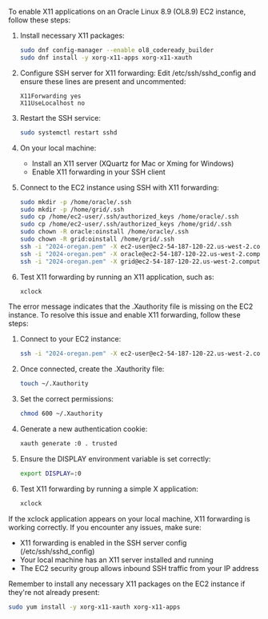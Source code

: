 To enable X11 applications on an Oracle Linux 8.9 (OL8.9) EC2 instance, follow these steps:

1. Install necessary X11 packages:
   ```bash
   sudo dnf config-manager --enable ol8_codeready_builder
   sudo dnf install -y xorg-x11-apps xorg-x11-xauth
   ```

2. Configure SSH server for X11 forwarding:
   Edit /etc/ssh/sshd_config and ensure these lines are present and uncommented:
   ```
   X11Forwarding yes
   X11UseLocalhost no
   ```

3. Restart the SSH service:
   ```bash
   sudo systemctl restart sshd
   ```

4. On your local machine:
   - Install an X11 server (XQuartz for Mac or Xming for Windows)
   - Enable X11 forwarding in your SSH client

5. Connect to the EC2 instance using SSH with X11 forwarding:
   ```bash
   sudo mkdir -p /home/oracle/.ssh
   sudo mkdir -p /home/grid/.ssh
   sudo cp /home/ec2-user/.ssh/authorized_keys /home/oracle/.ssh
   sudo cp /home/ec2-user/.ssh/authorized_keys /home/grid/.ssh
   sudo chown -R oracle:oinstall /home/oracle/.ssh
   sudo chown -R grid:oinstall /home/grid/.ssh
   ssh -i "2024-oregan.pem" -X ec2-user@ec2-54-187-120-22.us-west-2.compute.amazonaws.com
   ssh -i "2024-oregan.pem" -X oracle@ec2-54-187-120-22.us-west-2.compute.amazonaws.com
   ssh -i "2024-oregan.pem" -X grid@ec2-54-187-120-22.us-west-2.compute.amazonaws.com
   ```

6. Test X11 forwarding by running an X11 application, such as:
   ```bash
   xclock
   ```

The error message indicates that the .Xauthority file is missing on the EC2 instance. To resolve this issue and enable X11 forwarding, follow these steps:

1. Connect to your EC2 instance:
   ```bash
   ssh -i "2024-oregan.pem" -X ec2-user@ec2-54-187-120-22.us-west-2.compute.amazonaws.com
   ```

2. Once connected, create the .Xauthority file:
   ```bash
   touch ~/.Xauthority
   ```

3. Set the correct permissions:
   ```bash
   chmod 600 ~/.Xauthority
   ```

4. Generate a new authentication cookie:
   ```bash
   xauth generate :0 . trusted
   ```

5. Ensure the DISPLAY environment variable is set correctly:
   ```bash
   export DISPLAY=:0
   ```

6. Test X11 forwarding by running a simple X application:
   ```bash
   xclock
   ```

If the xclock application appears on your local machine, X11 forwarding is working correctly. If you encounter any issues, make sure:

- X11 forwarding is enabled in the SSH server config (/etc/ssh/sshd_config)
- Your local machine has an X11 server installed and running
- The EC2 security group allows inbound SSH traffic from your IP address

Remember to install any necessary X11 packages on the EC2 instance if they're not already present:

```bash
sudo yum install -y xorg-x11-xauth xorg-x11-apps
```
